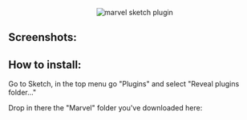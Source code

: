 <p align="center">
<img align="center" src="http://i.imgur.com/O7VuNhD.png" alt="marvel sketch plugin">
</p>

<h2>Screenshots:</h2>

<h2>How to install:</h2>

Go to Sketch, in the top menu go "Plugins" and select "Reveal plugins folder..."

Drop in there the "Marvel" folder you've downloaded here: 

